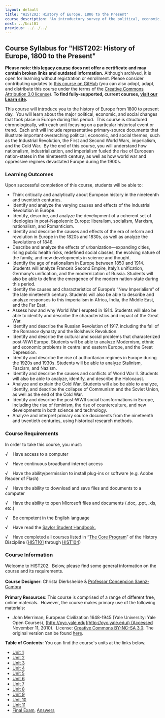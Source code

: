 ```yaml
---
layout: default
title: "HIST202: History of Europe, 1800 to the Present"
course_description: "An introductory survey of the political, economic, social, religious, and intellectual history of Europe, from the 1800s to the present, with particular emphasis on primary-source interpretation."
next: ../Unit01
previous: ../../../
---
```

Course Syllabus for "HIST202: History of Europe, 1800 to the Present"
---------------------------------------------------------------------

**Please note: this [legacy course](https://sayloracademy.zendesk.com/hc/en-us/articles/206089967) does not offer a certificate and may contain 
broken links and outdated information.** Although archived, it is open 
for learning without registration or enrollment. Please consider contributing 
updates to [this course on GitHub](https://github.com/saylordotorg/course_hist202) 
(you can also adopt, adapt, and distribute this course under the terms of 
the [Creative Commons Attribution 3.0 license](http://creativecommons.org/licenses/by/3.0/)). **To find fully-supported, current courses, [visit our 
Learn site](https://learn.saylor.org).**

This course will introduce you to the history of Europe from 1800 to
present day.  You will learn about the major political, economic, and
social changes that took place in Europe during this period.  This
course is structured chronologically, with each unit focusing on a
particular historical event or trend.  Each unit will include
representative primary-source documents that illustrate important
overarching political, economic, and social themes, such as the
Industrial Revolution, the First and Second World Wars, imperialism, and
the Cold War.  By the end of this course, you will understand how
nationalism, industrialization, and imperialism fueled the rise of
European nation-states in the nineteenth century, as well as how world
war and oppressive regimes devastated Europe during the 1900s.

### Learning Outcomes

Upon successful completion of this course, students will be able to:  

-   Think critically and analytically about European history in the
    nineteenth and twentieth centuries.
-   Identify and analyze the varying causes and effects of the
    Industrial Revolution in Europe.
-   Identify, describe, and analyze the development of a coherent set of
    ideologies in post-Napoleonic Europe: liberalism, socialism,
    Marxism, nationalism, and Romanticism.
-   Identify and describe the causes and effects of the era of reform
    and revolution in Europe in the 1820s and 1830s, as well as analyze
    the Revolutions of 1848.
-   Describe and analyze the effects of urbanization—expanding cities,
    rising public health risks, redefined social classes, the evolving
    nature of the family, and new developments in science and thought.
-   Identify the age of nationalism in Europe between 1850 and 1914.
    Students will analyze France’s Second Empire, Italy’s unification,
    Germany’s unification, and the modernization of Russia. Students
    will also be able to define the emergence of the modern nation-state
    during this period.
-   Identify the causes and characteristics of Europe’s “New
    Imperialism” of the late nineteenth century. Students will also be
    able to describe and analyze responses to this imperialism in
    Africa, India, the Middle East, and the Far East.
-   Assess how and why World War I erupted in 1914. Students will also
    be able to identify and describe the characteristics and impact of
    the Great War.
-   Identify and describe the Russian Revolution of 1917, including the
    fall of the Romanov dynasty and the Bolshevik Revolution.
-   Identify and describe the cultural and social problems that
    characterized post-WWI Europe. Students will be able to analyze
    Modernism, ethnic and economic problems in central and eastern
    Europe, and the Great Depression.
-   Identify and describe the rise of authoritarian regimes in Europe
    during the 1920s and 1930s. Students will be able to analyze
    Stalinism, Fascism, and Nazism.
-   Identify and describe the causes and conflicts of World War II.
    Students will also be able to analyze, identify, and describe the
    Holocaust.
-   Analyze and explain the Cold War. Students will also be able to
    analyze, identify, and describe the collapse of Communism and the
    Soviet Union, as well as the end of the Cold War.
-   Identify and describe the post-WWII social transformations in
    Europe, including the rise of feminism, the rise of counterculture,
    and new developments in both science and technology.
-   Analyze and interpret primary source documents from the nineteenth
    and twentieth centuries, using historical research methods.

### Course Requirements

In order to take this course, you must:  
  
 <span dir="LTR">√    Have access to a computer</span>  
  
 <span dir="LTR">√    Have continuous broadband internet access</span>  
  
 <span dir="LTR">√    Have the ability/permission to install plug-ins or
software (e.g. Adobe Reader of Flash)</span>  
  
 <span dir="LTR">√    Have the ability to download and save files and
documents to a computer</span>  
  
 <span dir="LTR">√    Have the ability to open Microsoft files and
documents (.doc, .ppt, .xls, etc.)</span>  
  
 <span dir="LTR">√    Be competent in the English language</span>  
  
 √    Have read the [Saylor Student
Handbook.](https://resources.saylor.org/archived/wp-content/uploads/2012/05/Saylor-StudentHandbook.pdf)  
  
 <span dir="LTR">√    Have completed all courses listed in “[The Core
Program](http://www.saylor.org/majors/history/)” of the History
Discipline ([HIST101](http://www.saylor.org/courses/hist101/) through
[HIST104](http://www.saylor.org/courses/hist104/))</span>

### Course Information

Welcome to HIST202.  Below, please find some general information on the
course and its requirements.  
    
 **Course Designer**: Christa Dierksheide & [Professor Concepcion
Saenz-Cambra](http://www.saylor.org/faculty-o-t/#ProfessorConcepcionSaenzCambra)  
    
 **Primary Resources**: This course is comprised of a range of different
free, online materials.  However, the course makes primary use of the
following materials:

-   John Merriman, European Civilization 1648-1945 (Yale University:
    Yale Open Courses),
    [http://oyc.yale.edu](http://oyc.yale.edu/) (Accessed November 11,
    2010).  License: [Creative Commons BY-NC-SA
    3.0](http://creativecommons.org/licenses/by-nc-sa/3.0/us/). The
    original version can be found
    [here](http://oyc.yale.edu/history/hist-202#overview).

**Table of Contents:** You can find the course's units at the links below.

- [Unit 1](https://legacy.saylor.org/hist202/Unit01/)
- [Unit 2](https://legacy.saylor.org/hist202/Unit02/)
- [Unit 3](https://legacy.saylor.org/hist202/Unit03/)
- [Unit 4](https://legacy.saylor.org/hist202/Unit04/)
- [Unit 5](https://legacy.saylor.org/hist202/Unit05/)
- [Unit 6](https://legacy.saylor.org/hist202/Unit06/)
- [Unit 7](https://legacy.saylor.org/hist202/Unit07/)
- [Unit 8](https://legacy.saylor.org/hist202/Unit08/)
- [Unit 9](https://legacy.saylor.org/hist202/Unit09/)
- [Unit 10](https://legacy.saylor.org/hist202/Unit10/)
- [Unit 11](https://legacy.saylor.org/hist202/Unit11/)
- [Final Exam](http://saylordotorg.github.io/LegacyExams/HIST/HIST202/HIST202-FinalExam.html), [Answers](http://saylordotorg.github.io/LegacyExams/HIST/HIST202/HIST202-FinalExam-Answers.html)
